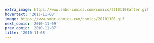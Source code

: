```yaml
---
extra_image: https://www.smbc-comics.com/comics/20101108after.gif
hovertext: '2010-11-08'
image: https://www.smbc-comics.com/comics/20101108.gif
next_comic: '2010-11-09'
prev_comic: '2010-11-07'
title: '2010-11-08'
---
```


